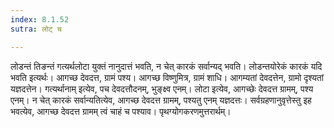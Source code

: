```yaml
---
index: 8.1.52
sutra: लोट् च

---
```

लोडन्तं तिङन्तं गत्यर्थलोटा युक्तं नानुदात्तं भवति, न चेत् कारकं सर्वान्यद् भवति। लोडन्तयोरेकं कारकं यदि भवति इत्यर्थः। आगच्छ देवदत्त, ग्रामं पश्य। आगच्छ विष्णुमित्र, ग्रामं शाधि। आगम्यतां देवदत्तेन, ग्रामो दृश्यतां यज्ञदत्तेन। गत्यर्थानाम् इत्येव, पच देवदत्तौदनम्, भुङ्क्ष्व एनम्। लोटा इत्येव, आगच्छेः देवदत्त ग्रामम्, पश्य एनम्। न चेत् कारकं सर्वान्यतित्येव, आगच्छ देवदत्त ग्रामम्, पश्यतु एनम् यज्ञदत्तः। सर्वग्रहणानुवृत्तेस्तु इह भवत्येव, आगच्छ देवदत्त ग्रामम् त्वं चाहं च पश्याव। पृथग्योगकरणमुत्तरार्थम्।